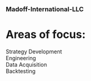 ### Madoff-International-LLC  
  
# Areas of focus:
Strategy Development  
Engineering  
Data Acquisition  
Backtesting  
